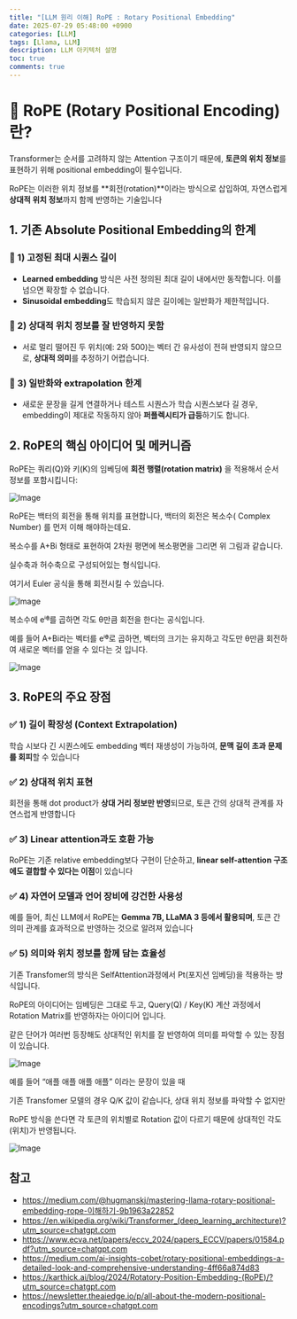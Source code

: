 ```yaml
---
title: "[LLM 원리 이해] RoPE : Rotary Positional Embedding"
date: 2025-07-29 05:48:00 +0900
categories: [LLM]
tags: [Llama, LLM]
description: LLM 아키텍처 설명
toc: true
comments: true
---
```


# 🧠 RoPE (Rotary Positional Encoding)란?

Transformer는 순서를 고려하지 않는 Attention 구조이기 때문에, **토큰의 위치 정보**를 표현하기 위해 positional embedding이 필수입니다.

RoPE는 이러한 위치 정보를 **회전(rotation)**이라는 방식으로 삽입하여, 자연스럽게 **상대적 위치 정보**까지 함께 반영하는 기술입니다

## 1. 기존 Absolute Positional Embedding의 한계

### 📍 1) 고정된 최대 시퀀스 길이

- **Learned embedding** 방식은 사전 정의된 최대 길이 내에서만 동작합니다. 이를 넘으면 확장할 수 없습니다.
- **Sinusoidal embedding**도 학습되지 않은 길이에는 일반화가 제한적입니다.
### 📍 2) 상대적 위치 정보를 잘 반영하지 못함

- 서로 멀리 떨어진 두 위치(예: 2와 500)는 벡터 간 유사성이 전혀 반영되지 않으므로, **상대적 의미**를 추정하기 어렵습니다.
### 📍 3) 일반화와 extrapolation 한계

- 새로운 문장을 길게 연결하거나 테스트 시퀀스가 학습 시퀀스보다 길 경우, embedding이 제대로 작동하지 않아 **퍼플렉시티가 급등**하기도 합니다. 
## 2. RoPE의 핵심 아이디어 및 메커니즘

RoPE는 쿼리(Q)와 키(K)의 임베딩에 **회전 행렬(rotation matrix)** 을 적용해서 순서 정보를 포함시킵니다:

![Image](https://prod-files-secure.s3.us-west-2.amazonaws.com/e6db513d-ec54-40ff-aa74-2487b0bcfe15/5e2fe1e1-9eb2-43b5-9a93-4be21c14ddcc/image.png?X-Amz-Algorithm=AWS4-HMAC-SHA256&X-Amz-Content-Sha256=UNSIGNED-PAYLOAD&X-Amz-Credential=ASIAZI2LB466ZF277262%2F20250731%2Fus-west-2%2Fs3%2Faws4_request&X-Amz-Date=20250731T072202Z&X-Amz-Expires=3600&X-Amz-Security-Token=IQoJb3JpZ2luX2VjEKf%2F%2F%2F%2F%2F%2F%2F%2F%2F%2FwEaCXVzLXdlc3QtMiJHMEUCIQDkNihtTQ36NYoiP5GOUycEd%2B2DmtUpAh2ZBv8jcbXpMwIgPytoGMC25y92nSbqgzle2UfK5CRxlQU%2BvKLLQGd9wZgqiAQI0P%2F%2F%2F%2F%2F%2F%2F%2F%2F%2FARAAGgw2Mzc0MjMxODM4MDUiDJVVdzMMQjk96ZU2vyrcA4xF%2BsRvBZvGNHbOrezKe3pZTK%2B%2Fl6kv6Kv8uOc%2FX68JZDmHO4bcKdiWHRGgOrgliVmbk%2Ffwj9BmqXdLcokmbs80JbDnpVYH39jaUVRrTjtWsWI2Bk0Ze5Jco95W6ON1usuDokfJ8Mr889a1H4zUpWJT4yAl1zGQpoMruMgqX2YU2Cef8ipMvWpLXwtjUMZE3XgCKegeGwMuIjfIHIXcG8Z0%2BYUIl34p7fFD0Gg%2B8kV3mHXge4Nb7SDReQS7IiiB138cz3rp0OllRGn1yvn%2F5vePUx8sLD7s7W0IfCN1LUc3T0Jvw1p2AErTw2fzQUHZbrhdQXg7lCJDcdK%2F5PoPorvEkd2bZ%2B6KvOcI4%2FTg2IFrDSE0WIYeZOrU26%2F4%2BKCTWhAAN251jeU8oq1psTeoZufHlP%2FjKfZ%2Fm0SfL1%2B3MXH0mpmGgKtyuCLolnanaDXusSvPq8JYLdxvEwYIlOMorlMSyLMLOJd9VkIW1ogcJKOoO57pERh0q%2FyjAqTa2j9UzMvS48IX4IXT265K%2B2NztKN8faBYxbX9OsWfGtecG3Hjsk6uNtT6dCtEkqmXg9loaNaGNmS1r3%2FjRGi7kGnLe%2B5cY14qmWrzLXSEBNiZmfNpazvzVYc2VSMk3mvTMMWarMQGOqUBlEy3qUC5Q6txkF59qhY3n19hOZ3IaW7lKUKye4nsCgrXjpouf3lafhaFnVUNmOPFAfS0QcTQ3IMgnJXatrEE6ylV4218oR4ISiOjYtp%2BJAU8XzRUSAjA4Sbui4NubxmrTKhU5Dph6YFRhE1QoAQ%2BJjy8khwwPwRxXA3qhnkszO%2BfYsYoszkEd6sngFciCmcz1VKjV8AboNhA9oVvBj34BXDKLaL6&X-Amz-Signature=3eff2fcc6e2b5d7de64798783319479ebeae3a85a46b86ba17416445bcd0865a&X-Amz-SignedHeaders=host&x-amz-checksum-mode=ENABLED&x-id=GetObject)

RoPE는 백터의 회전을 통해 위치를 표현합니다, 백터의 회전은 복소수( Complex Number) 를 먼저 이해 해야하는데요.

복소수를 A+Bi 형태로 표현하여 2차원 평면에 복소평면을 그리면 위 그림과 같습니다.

실수축과 허수축으로 구성되어있는 형식입니다.

여기서 Euler 공식을 통해 회전시킬 수 있습니다.

![Image](https://prod-files-secure.s3.us-west-2.amazonaws.com/e6db513d-ec54-40ff-aa74-2487b0bcfe15/b351347d-7727-489a-ae89-52f7948111de/image.png?X-Amz-Algorithm=AWS4-HMAC-SHA256&X-Amz-Content-Sha256=UNSIGNED-PAYLOAD&X-Amz-Credential=ASIAZI2LB466ZF277262%2F20250731%2Fus-west-2%2Fs3%2Faws4_request&X-Amz-Date=20250731T072202Z&X-Amz-Expires=3600&X-Amz-Security-Token=IQoJb3JpZ2luX2VjEKf%2F%2F%2F%2F%2F%2F%2F%2F%2F%2FwEaCXVzLXdlc3QtMiJHMEUCIQDkNihtTQ36NYoiP5GOUycEd%2B2DmtUpAh2ZBv8jcbXpMwIgPytoGMC25y92nSbqgzle2UfK5CRxlQU%2BvKLLQGd9wZgqiAQI0P%2F%2F%2F%2F%2F%2F%2F%2F%2F%2FARAAGgw2Mzc0MjMxODM4MDUiDJVVdzMMQjk96ZU2vyrcA4xF%2BsRvBZvGNHbOrezKe3pZTK%2B%2Fl6kv6Kv8uOc%2FX68JZDmHO4bcKdiWHRGgOrgliVmbk%2Ffwj9BmqXdLcokmbs80JbDnpVYH39jaUVRrTjtWsWI2Bk0Ze5Jco95W6ON1usuDokfJ8Mr889a1H4zUpWJT4yAl1zGQpoMruMgqX2YU2Cef8ipMvWpLXwtjUMZE3XgCKegeGwMuIjfIHIXcG8Z0%2BYUIl34p7fFD0Gg%2B8kV3mHXge4Nb7SDReQS7IiiB138cz3rp0OllRGn1yvn%2F5vePUx8sLD7s7W0IfCN1LUc3T0Jvw1p2AErTw2fzQUHZbrhdQXg7lCJDcdK%2F5PoPorvEkd2bZ%2B6KvOcI4%2FTg2IFrDSE0WIYeZOrU26%2F4%2BKCTWhAAN251jeU8oq1psTeoZufHlP%2FjKfZ%2Fm0SfL1%2B3MXH0mpmGgKtyuCLolnanaDXusSvPq8JYLdxvEwYIlOMorlMSyLMLOJd9VkIW1ogcJKOoO57pERh0q%2FyjAqTa2j9UzMvS48IX4IXT265K%2B2NztKN8faBYxbX9OsWfGtecG3Hjsk6uNtT6dCtEkqmXg9loaNaGNmS1r3%2FjRGi7kGnLe%2B5cY14qmWrzLXSEBNiZmfNpazvzVYc2VSMk3mvTMMWarMQGOqUBlEy3qUC5Q6txkF59qhY3n19hOZ3IaW7lKUKye4nsCgrXjpouf3lafhaFnVUNmOPFAfS0QcTQ3IMgnJXatrEE6ylV4218oR4ISiOjYtp%2BJAU8XzRUSAjA4Sbui4NubxmrTKhU5Dph6YFRhE1QoAQ%2BJjy8khwwPwRxXA3qhnkszO%2BfYsYoszkEd6sngFciCmcz1VKjV8AboNhA9oVvBj34BXDKLaL6&X-Amz-Signature=c42426280397f0488958d4ba735f420bcc534667b8f052283bd8706ae788019c&X-Amz-SignedHeaders=host&x-amz-checksum-mode=ENABLED&x-id=GetObject)

복소수에 eⁱᶿ를 곱하면 각도 θ만큼 회전을 한다는 공식입니다.

예를 들어 A+Bi라는 벡터를 eⁱᶿ로 곱하면, 벡터의 크기는 유지하고 각도만 θ만큼 회전하여 새로운 벡터를 얻을 수 있다는 것 입니다.

![Image](https://prod-files-secure.s3.us-west-2.amazonaws.com/e6db513d-ec54-40ff-aa74-2487b0bcfe15/beb7173f-68a2-43d0-bd38-5fbaca0c978a/image.png?X-Amz-Algorithm=AWS4-HMAC-SHA256&X-Amz-Content-Sha256=UNSIGNED-PAYLOAD&X-Amz-Credential=ASIAZI2LB466ZF277262%2F20250731%2Fus-west-2%2Fs3%2Faws4_request&X-Amz-Date=20250731T072202Z&X-Amz-Expires=3600&X-Amz-Security-Token=IQoJb3JpZ2luX2VjEKf%2F%2F%2F%2F%2F%2F%2F%2F%2F%2FwEaCXVzLXdlc3QtMiJHMEUCIQDkNihtTQ36NYoiP5GOUycEd%2B2DmtUpAh2ZBv8jcbXpMwIgPytoGMC25y92nSbqgzle2UfK5CRxlQU%2BvKLLQGd9wZgqiAQI0P%2F%2F%2F%2F%2F%2F%2F%2F%2F%2FARAAGgw2Mzc0MjMxODM4MDUiDJVVdzMMQjk96ZU2vyrcA4xF%2BsRvBZvGNHbOrezKe3pZTK%2B%2Fl6kv6Kv8uOc%2FX68JZDmHO4bcKdiWHRGgOrgliVmbk%2Ffwj9BmqXdLcokmbs80JbDnpVYH39jaUVRrTjtWsWI2Bk0Ze5Jco95W6ON1usuDokfJ8Mr889a1H4zUpWJT4yAl1zGQpoMruMgqX2YU2Cef8ipMvWpLXwtjUMZE3XgCKegeGwMuIjfIHIXcG8Z0%2BYUIl34p7fFD0Gg%2B8kV3mHXge4Nb7SDReQS7IiiB138cz3rp0OllRGn1yvn%2F5vePUx8sLD7s7W0IfCN1LUc3T0Jvw1p2AErTw2fzQUHZbrhdQXg7lCJDcdK%2F5PoPorvEkd2bZ%2B6KvOcI4%2FTg2IFrDSE0WIYeZOrU26%2F4%2BKCTWhAAN251jeU8oq1psTeoZufHlP%2FjKfZ%2Fm0SfL1%2B3MXH0mpmGgKtyuCLolnanaDXusSvPq8JYLdxvEwYIlOMorlMSyLMLOJd9VkIW1ogcJKOoO57pERh0q%2FyjAqTa2j9UzMvS48IX4IXT265K%2B2NztKN8faBYxbX9OsWfGtecG3Hjsk6uNtT6dCtEkqmXg9loaNaGNmS1r3%2FjRGi7kGnLe%2B5cY14qmWrzLXSEBNiZmfNpazvzVYc2VSMk3mvTMMWarMQGOqUBlEy3qUC5Q6txkF59qhY3n19hOZ3IaW7lKUKye4nsCgrXjpouf3lafhaFnVUNmOPFAfS0QcTQ3IMgnJXatrEE6ylV4218oR4ISiOjYtp%2BJAU8XzRUSAjA4Sbui4NubxmrTKhU5Dph6YFRhE1QoAQ%2BJjy8khwwPwRxXA3qhnkszO%2BfYsYoszkEd6sngFciCmcz1VKjV8AboNhA9oVvBj34BXDKLaL6&X-Amz-Signature=7c0aa2e93f1b6c8bb4127a2d8f617583b9af8f451a4db06548b8741b3f5e40f6&X-Amz-SignedHeaders=host&x-amz-checksum-mode=ENABLED&x-id=GetObject)

## 3. RoPE의 주요 장점

### ✅ 1) **길이 확장성 (Context Extrapolation)**

학습 시보다 긴 시퀀스에도 embedding 벡터 재생성이 가능하여, **문맥 길이 초과 문제를 회피**할 수 있습니다 

### ✅ 2) **상대적 위치 표현**

회전을 통해 dot product가 **상대 거리 정보만 반영**되므로, 토큰 간의 상대적 관계를 자연스럽게 반영합니다 

### ✅ 3) **Linear attention과도 호환 가능**

RoPE는 기존 relative embedding보다 구현이 단순하고, **linear self-attention 구조에도 결합할 수 있다는 이점**이 있습니다 

### ✅ 4) **자연어 모델과 언어 장비에 강건한 사용성**

예를 들어, 최신 LLM에서 RoPE는 **Gemma 7B, LLaMA 3 등에서 활용되며**, 토큰 간 의미 관계를 효과적으로 반영하는 것으로 알려져 있습니다 

### ✅ 5) **의미와 위치 정보를 함께 담는 효율성**

기존 Transfomer의 방식은 SelfAttention과정에서 Pt(포지션 임베딩)을 적용하는 방식입니다.

RoPE의 아이디어는 임베딩은 그대로 두고, Query(Q) / Key(K) 계산 과정에서 Rotation Matrix를 반영하자는 아이디어 입니다.

같은 단어가 여러번 등장해도 상대적인 위치를 잘 반영하여 의미를 파악할 수 있는 장점이 있습니다.

![Image](https://prod-files-secure.s3.us-west-2.amazonaws.com/e6db513d-ec54-40ff-aa74-2487b0bcfe15/ec91cb0a-d924-4728-a8c8-be0ed6b8ea49/image.png?X-Amz-Algorithm=AWS4-HMAC-SHA256&X-Amz-Content-Sha256=UNSIGNED-PAYLOAD&X-Amz-Credential=ASIAZI2LB466ZF277262%2F20250731%2Fus-west-2%2Fs3%2Faws4_request&X-Amz-Date=20250731T072203Z&X-Amz-Expires=3600&X-Amz-Security-Token=IQoJb3JpZ2luX2VjEKf%2F%2F%2F%2F%2F%2F%2F%2F%2F%2FwEaCXVzLXdlc3QtMiJHMEUCIQDkNihtTQ36NYoiP5GOUycEd%2B2DmtUpAh2ZBv8jcbXpMwIgPytoGMC25y92nSbqgzle2UfK5CRxlQU%2BvKLLQGd9wZgqiAQI0P%2F%2F%2F%2F%2F%2F%2F%2F%2F%2FARAAGgw2Mzc0MjMxODM4MDUiDJVVdzMMQjk96ZU2vyrcA4xF%2BsRvBZvGNHbOrezKe3pZTK%2B%2Fl6kv6Kv8uOc%2FX68JZDmHO4bcKdiWHRGgOrgliVmbk%2Ffwj9BmqXdLcokmbs80JbDnpVYH39jaUVRrTjtWsWI2Bk0Ze5Jco95W6ON1usuDokfJ8Mr889a1H4zUpWJT4yAl1zGQpoMruMgqX2YU2Cef8ipMvWpLXwtjUMZE3XgCKegeGwMuIjfIHIXcG8Z0%2BYUIl34p7fFD0Gg%2B8kV3mHXge4Nb7SDReQS7IiiB138cz3rp0OllRGn1yvn%2F5vePUx8sLD7s7W0IfCN1LUc3T0Jvw1p2AErTw2fzQUHZbrhdQXg7lCJDcdK%2F5PoPorvEkd2bZ%2B6KvOcI4%2FTg2IFrDSE0WIYeZOrU26%2F4%2BKCTWhAAN251jeU8oq1psTeoZufHlP%2FjKfZ%2Fm0SfL1%2B3MXH0mpmGgKtyuCLolnanaDXusSvPq8JYLdxvEwYIlOMorlMSyLMLOJd9VkIW1ogcJKOoO57pERh0q%2FyjAqTa2j9UzMvS48IX4IXT265K%2B2NztKN8faBYxbX9OsWfGtecG3Hjsk6uNtT6dCtEkqmXg9loaNaGNmS1r3%2FjRGi7kGnLe%2B5cY14qmWrzLXSEBNiZmfNpazvzVYc2VSMk3mvTMMWarMQGOqUBlEy3qUC5Q6txkF59qhY3n19hOZ3IaW7lKUKye4nsCgrXjpouf3lafhaFnVUNmOPFAfS0QcTQ3IMgnJXatrEE6ylV4218oR4ISiOjYtp%2BJAU8XzRUSAjA4Sbui4NubxmrTKhU5Dph6YFRhE1QoAQ%2BJjy8khwwPwRxXA3qhnkszO%2BfYsYoszkEd6sngFciCmcz1VKjV8AboNhA9oVvBj34BXDKLaL6&X-Amz-Signature=7beba7ba2b3a9c6b388971b9f31029f5967aa0d20484d2f40d6f347beb3cb0cf&X-Amz-SignedHeaders=host&x-amz-checksum-mode=ENABLED&x-id=GetObject)

예를 들어 “애플 애플 애플 애플” 이라는 문장이 있을 때

기존 Transfomer 모델의 경우 Q/K 값이 같습니다, 상대 위치 정보를 파악할 수 없지만

RoPE 방식을 쓴다면 각 토큰의 위치별로 Rotation 값이 다르기 때문에 상대적인 각도(위치)가 반영됩니다.

![Image](https://prod-files-secure.s3.us-west-2.amazonaws.com/e6db513d-ec54-40ff-aa74-2487b0bcfe15/862fb2ea-37e8-45c0-b8ce-bbb78d63f0c3/image.png?X-Amz-Algorithm=AWS4-HMAC-SHA256&X-Amz-Content-Sha256=UNSIGNED-PAYLOAD&X-Amz-Credential=ASIAZI2LB466ZF277262%2F20250731%2Fus-west-2%2Fs3%2Faws4_request&X-Amz-Date=20250731T072203Z&X-Amz-Expires=3600&X-Amz-Security-Token=IQoJb3JpZ2luX2VjEKf%2F%2F%2F%2F%2F%2F%2F%2F%2F%2FwEaCXVzLXdlc3QtMiJHMEUCIQDkNihtTQ36NYoiP5GOUycEd%2B2DmtUpAh2ZBv8jcbXpMwIgPytoGMC25y92nSbqgzle2UfK5CRxlQU%2BvKLLQGd9wZgqiAQI0P%2F%2F%2F%2F%2F%2F%2F%2F%2F%2FARAAGgw2Mzc0MjMxODM4MDUiDJVVdzMMQjk96ZU2vyrcA4xF%2BsRvBZvGNHbOrezKe3pZTK%2B%2Fl6kv6Kv8uOc%2FX68JZDmHO4bcKdiWHRGgOrgliVmbk%2Ffwj9BmqXdLcokmbs80JbDnpVYH39jaUVRrTjtWsWI2Bk0Ze5Jco95W6ON1usuDokfJ8Mr889a1H4zUpWJT4yAl1zGQpoMruMgqX2YU2Cef8ipMvWpLXwtjUMZE3XgCKegeGwMuIjfIHIXcG8Z0%2BYUIl34p7fFD0Gg%2B8kV3mHXge4Nb7SDReQS7IiiB138cz3rp0OllRGn1yvn%2F5vePUx8sLD7s7W0IfCN1LUc3T0Jvw1p2AErTw2fzQUHZbrhdQXg7lCJDcdK%2F5PoPorvEkd2bZ%2B6KvOcI4%2FTg2IFrDSE0WIYeZOrU26%2F4%2BKCTWhAAN251jeU8oq1psTeoZufHlP%2FjKfZ%2Fm0SfL1%2B3MXH0mpmGgKtyuCLolnanaDXusSvPq8JYLdxvEwYIlOMorlMSyLMLOJd9VkIW1ogcJKOoO57pERh0q%2FyjAqTa2j9UzMvS48IX4IXT265K%2B2NztKN8faBYxbX9OsWfGtecG3Hjsk6uNtT6dCtEkqmXg9loaNaGNmS1r3%2FjRGi7kGnLe%2B5cY14qmWrzLXSEBNiZmfNpazvzVYc2VSMk3mvTMMWarMQGOqUBlEy3qUC5Q6txkF59qhY3n19hOZ3IaW7lKUKye4nsCgrXjpouf3lafhaFnVUNmOPFAfS0QcTQ3IMgnJXatrEE6ylV4218oR4ISiOjYtp%2BJAU8XzRUSAjA4Sbui4NubxmrTKhU5Dph6YFRhE1QoAQ%2BJjy8khwwPwRxXA3qhnkszO%2BfYsYoszkEd6sngFciCmcz1VKjV8AboNhA9oVvBj34BXDKLaL6&X-Amz-Signature=2a2c7e7fc5e6f0e2d5905fb6bb006077b38b606ef57d9bcb415387e33f2ad5b5&X-Amz-SignedHeaders=host&x-amz-checksum-mode=ENABLED&x-id=GetObject)

## 참고

- https://medium.com/@hugmanskj/mastering-llama-rotary-positional-embedding-rope-이해하기-9b1963a22852
- https://en.wikipedia.org/wiki/Transformer_(deep_learning_architecture)?utm_source=chatgpt.com
- https://www.ecva.net/papers/eccv_2024/papers_ECCV/papers/01584.pdf?utm_source=chatgpt.com
- https://medium.com/ai-insights-cobet/rotary-positional-embeddings-a-detailed-look-and-comprehensive-understanding-4ff66a874d83
- https://karthick.ai/blog/2024/Rotatory-Position-Embedding-(RoPE)/?utm_source=chatgpt.com
- https://newsletter.theaiedge.io/p/all-about-the-modern-positional-encodings?utm_source=chatgpt.com

